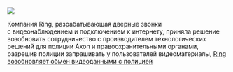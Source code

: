 <!--2025-07-21 13:08:03-->
<div class="yb">
  <div class="rss habr"><img src="https://habrastorage.org/getpro/habr/upload_files/faa/367/f13/faa367f13edefbc0bdf0942d5222073b.jpeg" /><p>Компания Ring, разрабатывающая дверные звонки с&nbsp;видеонаблюдением и подключением к&nbsp;интернету, приняла решение возобновить сотрудничество с&nbsp;производителем технологических решений для&nbsp;полиции Axon и правоохранительными органами, разрешив полиции запрашивать у&nbsp;пользователей видеоматериалы, <a... <p class="titl"><a href="https://habr.com/ru/news/929612/?utm_source=habrahabr&utm_medium=rss&utm_campaign=929612">Ring возобновляет обмен видеоданными с полицией</a></p></div>
</div>
